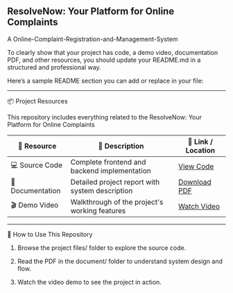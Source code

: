 ## ResolveNow: Your Platform for Online Complaints

A Online-Complaint-Registration-and-Management-System

To clearly show that your project has code, a demo video, documentation PDF, and other resources, you should update your README.md in a structured and professional way.

Here’s a sample README section you can add or replace in your file:


---

📦 Project Resources

This repository includes everything related to the ResolveNow: Your Platform for Online Complaints

| 🧩 Resource       | 📝 Description                                  | 🔗 Link / Location          |
|------------------|--------------------------------------------------|-----------------------------|
| 💻 Source Code    | Complete frontend and backend implementation     | [View Code](https://github.com/Gattu-Nandini/Online-Complaint-Registration-and-Management-System/tree/main/Project%20Files)              |
| 📕 Documentation  | Detailed project report with system description  | [Download PDF](https://github.com/Gattu-Nandini/Online-Complaint-Registration-and-Management-System/blob/main/Document/complaint_registery_documentation.pdf)           |
| 🎬 Demo Video     | Walkthrough of the project's working features    | [Watch Video](https://github.com/Gattu-Nandini/Online-Complaint-Registration-and-Management-System/blob/main/Video%20Demo/complaint-registery-video-demo.mp4)            |


---

📝 How to Use This Repository

1. Browse the project files/ folder to explore the source code.


2. Read the PDF in the document/ folder to understand system design and flow.


3. Watch the video demo to see the project in action.
